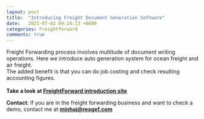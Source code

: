```yaml
---
layout: post
title:  "Introducing Freight Document Generation Software"
date:   2021-07-02 09:24:13 +0600
categories: Freightforward
comments: true
---
```

Freight Forwarding process involves multitude of document writing operations.
Here we introduce auto generation system for ocean freight and air freight.
<br>
The added benefit is that you can do job costing and check resulting accounting figures.
<br>
<br>
**Take a look at [FreightForward introduction site](ff-site)**
<br>

**Contact**: If you are in the freight forwarding business and want to check a demo, contact me at **[minhaj@resgef.com](mailto:minhaj@resgef.com)**


[ff-site]: https://minhajme.github.io/freightforward/

